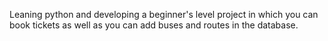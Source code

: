 Leaning python and developing a beginner's level project in which you can book tickets as well as you can add buses and routes in the database.
